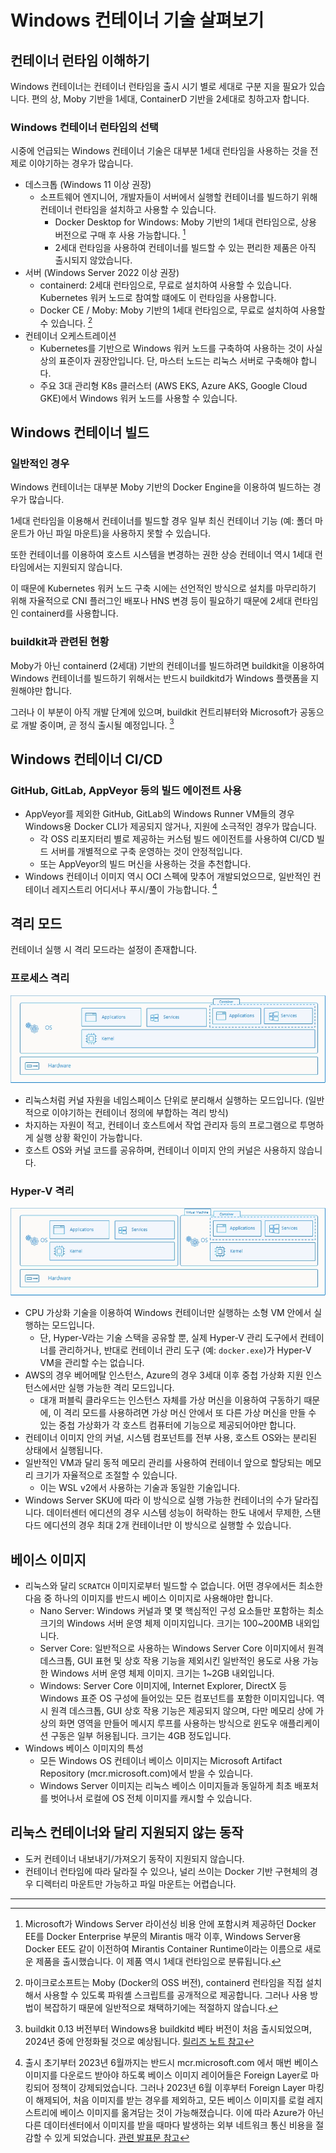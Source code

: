# Windows 컨테이너 기술 살펴보기

## 컨테이너 런타임 이해하기

Windows 컨테이너는 컨테이너 런타임을 출시 시기 별로 세대로 구분 지을 필요가 있습니다. 편의 상, Moby 기반을 1세대, ContainerD 기반을 2세대로 칭하고자 합니다.

### Windows 컨테이너 런타임의 선택

시중에 언급되는 Windows 컨테이너 기술은 대부분 1세대 런타임을 사용하는 것을 전제로 이야기하는 경우가 많습니다.

- 데스크톱 (Windows 11 이상 권장)
  - 소프트웨어 엔지니어, 개발자들이 서버에서 실행할 컨테이너를 빌드하기 위해 컨테이너 런타임을 설치하고 사용할 수 있습니다.
    - Docker Desktop for Windows: Moby 기반의 1세대 런타임으로, 상용 버전으로 구매 후 사용 가능합니다. [^1]
    - 2세대 런타임을 사용하여 컨테이너를 빌드할 수 있는 편리한 제품은 아직 출시되지 않았습니다.
- 서버 (Windows Server 2022 이상 권장)
  - containerd: 2세대 런타임으로, 무료로 설치하여 사용할 수 있습니다. Kubernetes 워커 노드로 참여할 떄에도 이 런타임을 사용합니다.
  - Docker CE / Moby: Moby 기반의 1세대 런타임으로, 무료로 설치하여 사용할 수 있습니다. [^2]
- 컨테이너 오케스트레이션
  - Kubernetes를 기반으로 Windows 워커 노드를 구축하여 사용하는 것이 사실 상의 표준이자 권장안입니다. 단, 마스터 노드는 리눅스 서버로 구축해야 합니다.
  - 주요 3대 관리형 K8s 클러스터 (AWS EKS, Azure AKS, Google Cloud GKE)에서 Windows 워커 노드를 사용할 수 있습니다.

## Windows 컨테이너 빌드

### 일반적인 경우

Windows 컨테이너는 대부분 Moby 기반의 Docker Engine을 이용하여 빌드하는 경우가 많습니다.

1세대 런타임을 이용해서 컨테이너를 빌드할 경우 일부 최신 컨테이너 기능 (예: 폴더 마운트가 아닌 파일 마운트)을 사용하지 못할 수 있습니다.

또한 컨테이너를 이용하여 호스트 시스템을 변경하는 권한 상승 컨테이너 역시 1세대 런타임에서는 지원되지 않습니다. 

이 때문에 Kubernetes 워커 노드 구축 시에는 선언적인 방식으로 설치를 마무리하기 위해 자율적으로 CNI 플러그인 배포나 HNS 변경 등이 필요하기 때문에 2세대 런타임인 containerd를 사용합니다.

### buildkit과 관련된 현황

Moby가 아닌 containerd (2세대) 기반의 컨테이너를 빌드하려면 buildkit을 이용하여 Windows 컨테이너를 빌드하기 위해서는 반드시 buildkitd가 Windows 플랫폼을 지원해야만 합니다.

그러나 이 부분이 아직 개발 단계에 있으며, buildkit 컨트리뷰터와 Microsoft가 공동으로 개발 중이며, 곧 정식 출시될 예정입니다. [^3]

## Windows 컨테이너 CI/CD

### GitHub, GitLab, AppVeyor 등의 빌드 에이전트 사용

- AppVeyor를 제외한 GitHub, GitLab의 Windows Runner VM들의 경우 Windows용 Docker CLI가 제공되지 않거나, 지원에 소극적인 경우가 많습니다.
  - 각 OSS 리포지터리 별로 제공하는 커스텀 빌드 에이전트를 사용하여 CI/CD 빌드 서버를 개별적으로 구축 운영하는 것이 안정적입니다.
  - 또는 AppVeyor의 빌드 머신을 사용하는 것을 추천합니다.
- Windows 컨테이너 이미지 역시 OCI 스펙에 맞추어 개발되었으므로, 일반적인 컨테이너 레지스트리 어디서나 푸시/풀이 가능합니다. [^4]

## 격리 모드

컨테이너 실행 시 격리 모드라는 설정이 존재합니다.

### 프로세스 격리

![그림 1: 프로세스 격리 방식의 Windows 컨테이너 실행 아키텍처](figures/figure-01.png)

- 리눅스처럼 커널 자원을 네임스페이스 단위로 분리해서 실행하는 모드입니다. (일반적으로 이야기하는 컨테이너 정의에 부합하는 격리 방식)
- 차지하는 자원이 적고, 컨테이너 호스트에서 작업 관리자 등의 프로그램으로 투명하게 실행 상황 확인이 가능합니다.
- 호스트 OS와 커널 코드를 공유하며, 컨테이너 이미지 안의 커널은 사용하지 않습니다.

### Hyper-V 격리

![그림 2: Hyper-V 컨테이너 격리 방식의 Windows 컨테이너 실행 아키텍처](figures/figure-02.png)

- CPU 가상화 기술을 이용하여 Windows 컨테이너만 실행하는 소형 VM 안에서 실행하는 모드입니다.
  - 단, Hyper-V라는 기술 스택을 공유할 뿐, 실제 Hyper-V 관리 도구에서 컨테이너를 관리하거나, 반대로 컨테이너 관리 도구 (예: `docker.exe`)가 Hyper-V VM을 관리할 수는 없습니다.
- AWS의 경우 베어메탈 인스턴스, Azure의 경우 3세대 이후 중첩 가상화 지원 인스턴스에서만 실행 가능한 격리 모드입니다.
  - 대개 퍼블릭 클라우드는 인스턴스 자체를 가상 머신을 이용하여 구동하기 때문에, 이 격리 모드를 사용하려면 가상 머신 안에서 또 다른 가상 머신을 만들 수 있는 중첩 가상화가 각 호스트 컴퓨터에 기능으로 제공되어야만 합니다.
- 컨테이너 이미지 안의 커널, 시스템 컴포넌트를 전부 사용, 호스트 OS와는 분리된 상태에서 실행됩니다.
- 일반적인 VM과 달리 동적 메모리 관리를 사용하여 컨테이너 앞으로 할당되는 메모리 크기가 자율적으로 조절할 수 있습니다.
  - 이는 WSL v2에서 사용하는 기술과 동일한 기술입니다.
- Windows Server SKU에 따라 이 방식으로 실행 가능한 컨테이너의 수가 달라집니다. 데이터센터 에디션의 경우 시스템 성능이 허락하는 한도 내에서 무제한, 스탠다드 에디션의 경우 최대 2개 컨테이너만 이 방식으로 실행할 수 있습니다.

## 베이스 이미지

- 리눅스와 달리 `SCRATCH` 이미지로부터 빌드할 수 없습니다. 어떤 경우에서든 최소한 다음 중 하나의 이미지를 반드시 베이스 이미지로 사용해야만 합니다.
  - Nano Server: Windows 커널과 몇 몇 핵심적인 구성 요소들만 포함하는 최소 크기의 Windows 서버 운영 체제 이미지입니다. 크기는 100~200MB 내외입니다.
  - Server Core: 일반적으로 사용하는 Windows Server Core 이미지에서 원격 데스크톱, GUI 표현 및 상호 작용 기능을 제외시킨 일반적인 용도로 사용 가능한 Windows 서버 운영 체제 이미지. 크기는 1~2GB 내외입니다.
  - Windows: Server Core 이미지에, Internet Explorer, DirectX 등 Windows 표준 OS 구성에 들어있는 모든 컴포넌트를 포함한 이미지입니다. 역시 원격 데스크톱, GUI 상호 작용 기능은 제공되지 않으며, 다만 메모리 상에 가상의 화면 영역을 만들어 메시지 루프를 사용하는 방식으로 윈도우 애플리케이션 구동은 일부 허용됩니다. 크기는 4GB 정도입니다.
- Windows 베이스 이미지의 특성
  - 모든 Windows OS 컨테이너 베이스 이미지는 Microsoft Artifact Repository (mcr.microsoft.com)에서 받을 수 있습니다.
  - Windows Server 이미지는 리눅스 베이스 이미지들과 동일하게 최초 배포처를 벗어나서 로컬에 OS 전체 이미지를 캐시할 수 있습니다.

## 리눅스 컨테이너와 달리 지원되지 않는 동작

- 도커 컨테이너 내보내기/가져오기 동작이 지원되지 않습니다.
- 컨테이너 런타임에 따라 달라질 수 있으나, 널리 쓰이는 Docker 기반 구현체의 경우 디렉터리 마운트만 가능하고 파일 마운트는 어렵습니다.

---

[^1]: Microsoft가 Windows Server 라이선싱 비용 안에 포함시켜 제공하던 Docker EE를 Docker Enterprise 부문의 Mirantis 매각 이후, Windows Server용 Docker EE도 같이 이전하여 Mirantis Container Runtime이라는 이름으로 새로운 제품을 출시했습니다. 이 제품 역시 1세대 런타임으로 분류됩니다.

[^2]: 마이크로소프트는 Moby (Docker의 OSS 버전), containerd 런타임을 직접 설치해서 사용할 수 있도록 파워셸 스크립트를 공개적으로 제공합니다. 그러나 사용 방법이 복잡하기 때문에 일반적으로 채택하기에는 적절하지 않습니다.

[^3]: buildkit 0.13 버전부터 Windows용 buildkitd 베타 버전이 처음 출시되었으며, 2024년 중에 안정화될 것으로 예상됩니다. [릴리즈 노트 참고](https://github.com/moby/buildkit/blob/v0.13.0/docs/windows.md)

[^4]: 출시 초기부터 2023년 6월까지는 반드시 mcr.microsoft.com 에서 매번 베이스 이미지를 다운로드 받아야 하도록 베이스 이미지 레이어들은 Foreign Layer로 마킹되어 정책이 강제되었습니다. 그러나 2023년 6월 이후부터 Foreign Layer 마킹이 해제되어, 처음 이미지를 받는 경우를 제외하고, 모든 베이스 이미지를 로컬 레지스트리에 베이스 이미지를 옮겨담는 것이 가능해졌습니다. 이에 따라 Azure가 아닌 다른 데이터센터에서 이미지를 받을 때마다 발생하는 외부 네트워크 통신 비용을 절감할 수 있게 되었습니다. [관련 발표문 참고](https://techcommunity.microsoft.com/t5/containers/announcing-removal-of-foreign-layers-from-windows-container/ba-p/3846833)

